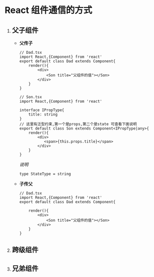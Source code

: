 # React 组件通信的方式

1. ## 父子组件

   - **父传子**

     ```tsx
     // Dad.tsx
     import React,{Component} from 'react'
     export default class Dad extends Component{
         render(){
             <div>
                 <Son title="父组件的值"></Son>	
             </div>	
         }
     }
     ```

     ```tsx
     // Son.tsx
     import React,{Component} from 'react'
     
     interface IPropType{
         title: string
     }
     // 这里有泛型约束,第一个是props,第二个是state 可查看下面说明
     export default class Son extends Component<IPropType|any>{
         render(){
             <div>
             	<span>{this.props.title}</span>
             </div>	
         }
     }
     ```

     *说明*

     ```
     type StateType = string
     ```

     

   - **子传父**

     ```tsx
     // Dad.tsx
     import React,{Component} from 'react'
     export default class Dad extends Component{
         
         render(){
             <div>
                 <Son title="父组件的值"></Son>	
             </div>	
         }
     }
     ```

     

     

2. ## 跨级组件

3. ## 兄弟组件

   

